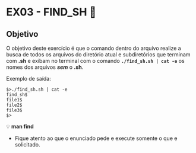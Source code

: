 # EX03 - FIND_SH 🔎

## Objetivo
O objetivo deste exercício é que o comando dentro do arquivo realize a busca de todos os arquivos do diretório atual e subdiretórios que terminam com **.sh** e exibam no terminal com o comando **`./find_sh.sh | cat -e`** os nomes dos arquivos **_sem_** o **.sh**.

Exemplo de saída:

```
$>./find_sh.sh | cat -e
find_sh$
file1$
file2$
file3$
$>
```

💡 **man find**
- Fique atento ao que o enunciado pede e execute somente o que e solicitado.
